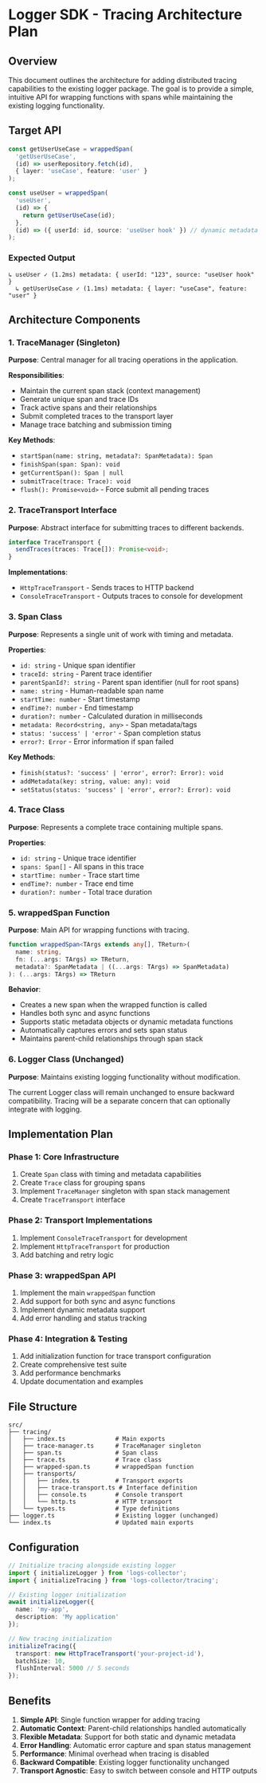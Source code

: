 # Logger SDK - Tracing Architecture Plan

## Overview

This document outlines the architecture for adding distributed tracing capabilities to the existing logger package. The goal is to provide a simple, intuitive API for wrapping functions with spans while maintaining the existing logging functionality.

## Target API

```typescript
const getUserUseCase = wrappedSpan(
  'getUserUseCase',
  (id) => userRepository.fetch(id),
  { layer: 'useCase', feature: 'user' }
);

const useUser = wrappedSpan(
  'useUser',
  (id) => {
    return getUserUseCase(id);
  },
  (id) => ({ userId: id, source: 'useUser hook' }) // dynamic metadata
);
```

### Expected Output
```
↳ useUser ✓ (1.2ms) metadata: { userId: "123", source: "useUser hook" }
  ↳ getUserUseCase ✓ (1.1ms) metadata: { layer: "useCase", feature: "user" }
```

## Architecture Components

### 1. TraceManager (Singleton)

**Purpose**: Central manager for all tracing operations in the application.

**Responsibilities**:
- Maintain the current span stack (context management)
- Generate unique span and trace IDs
- Track active spans and their relationships
- Submit completed traces to the transport layer
- Manage trace batching and submission timing

**Key Methods**:
- `startSpan(name: string, metadata?: SpanMetadata): Span`
- `finishSpan(span: Span): void`
- `getCurrentSpan(): Span | null`
- `submitTrace(trace: Trace): void`
- `flush(): Promise<void>` - Force submit all pending traces

### 2. TraceTransport Interface

**Purpose**: Abstract interface for submitting traces to different backends.

```typescript
interface TraceTransport {
  sendTraces(traces: Trace[]): Promise<void>;
}
```

**Implementations**:
- `HttpTraceTransport` - Sends traces to HTTP backend
- `ConsoleTraceTransport` - Outputs traces to console for development

### 3. Span Class

**Purpose**: Represents a single unit of work with timing and metadata.

**Properties**:
- `id: string` - Unique span identifier
- `traceId: string` - Parent trace identifier
- `parentSpanId?: string` - Parent span identifier (null for root spans)
- `name: string` - Human-readable span name
- `startTime: number` - Start timestamp
- `endTime?: number` - End timestamp
- `duration?: number` - Calculated duration in milliseconds
- `metadata: Record<string, any>` - Span metadata/tags
- `status: 'success' | 'error'` - Span completion status
- `error?: Error` - Error information if span failed

**Key Methods**:
- `finish(status?: 'success' | 'error', error?: Error): void`
- `addMetadata(key: string, value: any): void`
- `setStatus(status: 'success' | 'error', error?: Error): void`

### 4. Trace Class

**Purpose**: Represents a complete trace containing multiple spans.

**Properties**:
- `id: string` - Unique trace identifier
- `spans: Span[]` - All spans in this trace
- `startTime: number` - Trace start time
- `endTime?: number` - Trace end time
- `duration?: number` - Total trace duration

### 5. wrappedSpan Function

**Purpose**: Main API for wrapping functions with tracing.

```typescript
function wrappedSpan<TArgs extends any[], TReturn>(
  name: string,
  fn: (...args: TArgs) => TReturn,
  metadata?: SpanMetadata | ((...args: TArgs) => SpanMetadata)
): (...args: TArgs) => TReturn
```

**Behavior**:
- Creates a new span when the wrapped function is called
- Handles both sync and async functions
- Supports static metadata objects or dynamic metadata functions
- Automatically captures errors and sets span status
- Maintains parent-child relationships through span stack

### 6. Logger Class (Unchanged)

**Purpose**: Maintains existing logging functionality without modification.

The current Logger class will remain unchanged to ensure backward compatibility. Tracing will be a separate concern that can optionally integrate with logging.

## Implementation Plan

### Phase 1: Core Infrastructure
1. Create `Span` class with timing and metadata capabilities
2. Create `Trace` class for grouping spans
3. Implement `TraceManager` singleton with span stack management
4. Create `TraceTransport` interface

### Phase 2: Transport Implementations
1. Implement `ConsoleTraceTransport` for development
2. Implement `HttpTraceTransport` for production
3. Add batching and retry logic

### Phase 3: wrappedSpan API
1. Implement the main `wrappedSpan` function
2. Add support for both sync and async functions
3. Implement dynamic metadata support
4. Add error handling and status tracking

### Phase 4: Integration & Testing
1. Add initialization function for trace transport configuration
2. Create comprehensive test suite
3. Add performance benchmarks
4. Update documentation and examples

## File Structure

```
src/
├── tracing/
│   ├── index.ts              # Main exports
│   ├── trace-manager.ts      # TraceManager singleton
│   ├── span.ts               # Span class
│   ├── trace.ts              # Trace class
│   ├── wrapped-span.ts       # wrappedSpan function
│   ├── transports/
│   │   ├── index.ts          # Transport exports
│   │   ├── trace-transport.ts # Interface definition
│   │   ├── console.ts        # Console transport
│   │   └── http.ts           # HTTP transport
│   └── types.ts              # Type definitions
├── logger.ts                 # Existing logger (unchanged)
└── index.ts                  # Updated main exports
```

## Configuration

```typescript
// Initialize tracing alongside existing logger
import { initializeLogger } from 'logs-collector';
import { initializeTracing } from 'logs-collector/tracing';

// Existing logger initialization
await initializeLogger({
  name: 'my-app',
  description: 'My application'
});

// New tracing initialization
initializeTracing({
  transport: new HttpTraceTransport('your-project-id'),
  batchSize: 10,
  flushInterval: 5000 // 5 seconds
});
```

## Benefits

1. **Simple API**: Single function wrapper for adding tracing
2. **Automatic Context**: Parent-child relationships handled automatically
3. **Flexible Metadata**: Support for both static and dynamic metadata
4. **Error Handling**: Automatic error capture and span status management
5. **Performance**: Minimal overhead when tracing is disabled
6. **Backward Compatible**: Existing logger functionality unchanged
7. **Transport Agnostic**: Easy to switch between console and HTTP outputs
